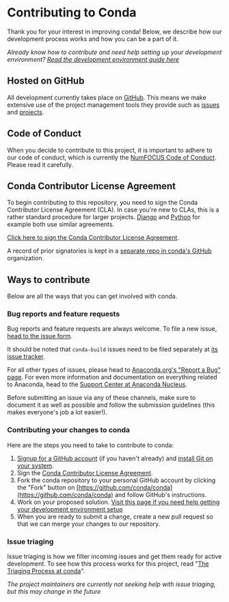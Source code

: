 # Contributing to Conda

Thank you for your interest in improving conda! Below, we describe how our
development process works and how you can be a part of it.

*Already know how to contribute and need help setting up your development environment?
[Read the development environment guide here][development-environment]*

## Hosted on GitHub

All development currently takes place on [GitHub][github]. This means we make extensive
use of the project management tools they provide such as [issues](https://github.com/conda/conda/issues)
and [projects](https://github.com/orgs/conda/projects).

## Code of Conduct

When you decide to contribute to this project, it is important to adhere to our
code of conduct, which is currently the [NumFOCUS Code of Conduct](https://www.numfocus.org/code-of-conduct).
Please read it carefully.

## Conda Contributor License Agreement

To begin contributing to this repository, you need to sign the Conda
Contributor License Agreement (CLA). In case you're new to CLAs, this
is a rather standard procedure for larger projects.
[Django](https://www.djangoproject.com/foundation/cla/) and
[Python](https://www.python.org/psf/contrib/contrib-form/) for example
both use similar agreements.

[Click here to sign the Conda Contributor License Agreement][conda cla].

A record of prior signatories is kept in a [separate repo in conda's GitHub][clabot] organization.

## Ways to contribute

Below are all the ways that you can get involved with conda.

### Bug reports and feature requests

Bug reports and feature requests are always welcome. To file a new issue,
[head to the issue form](https://github.com/conda/conda/issues/new/choose).

It should be noted that `conda-build` issues need to be filed separately at
[its issue tracker](https://github.com/conda/conda-build/issues).

For all other types of issues, please head to [Anaconda.org's "Report a Bug" page][anaconda-bug-report].
For even more information and documentation on everything related to Anaconda, head to the
[Support Center at Anaconda Nucleus][anaconda-support].

Before submitting an issue via any of these channels, make sure to document it
as well as possible and follow the submission guidelines (this makes everyone's job a lot easier!).

### Contributing your changes to conda

Here are the steps you need to take to contribute to conda:

1. [Signup for a GitHub account][github signup] (if you haven't already) and
   [install Git on your system][install git].
2. Sign the [Conda Contributor License Agreement][conda cla].
3. Fork the conda repository to your personal GitHub account by clicking the
   "Fork" button on [https://github.com/conda/conda](https://github.com/conda/conda) and follow GitHub's
   instructions.
4. Work on your proposed solution. [Visit this page if you need help getting your development environment setup][development-environment]
5. When you are ready to submit a change, create a new pull request so that we can merge your changes to our repository.

### Issue triaging

Issue triaging is how we filter incoming issues and get them ready for active development.
To see how this process works for this project, read "[The Triaging Process at conda][triaging]".

*The project maintainers are currently not seeking help with issue triaging, but this may change in the future*


[conda cla]: https://conda.io/en/latest/contributing.html#conda-contributor-license-agreement
[clabot]: https://github.com/conda/clabot-config/blob/master/.clabot
[install git]: https://git-scm.com/book/en/v2/Getting-Started-Installing-Git
[github signup]: https://github.com/signup
[github]: https://github.com/
[anaconda-issues]: https://github.com/ContinuumIO/anaconda-issues/issues
[anaconda-support]: https://anaconda.cloud/support-center
[anaconda-bug-report]: https://anaconda.org/contact/report
[triaging]: https://github.com/conda/infra/blob/main/TRIAGING.md
[development-environment]: https://docs.conda.io/projects/conda/en/latest/dev-guide/development-environment.html
